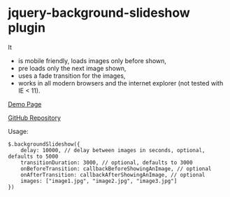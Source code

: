 # jquery-background-slideshow plugin

It

- is mobile friendly, loads images only before shown,
- pre loads only the next image shown,
- uses a fade transition for the images,
- works in all modern browsers and the internet explorer (not tested with IE < 11).

[Demo Page](https://shaack.com/projekte/jquery-background-slideshow/)

[GitHub Repository](https://github.com/shaack/jquery-background-slideshow/)

Usage:

```
$.backgroundSlideshow({
    delay: 10000, // delay between images in seconds, optional, defaults to 5000
    transitionDuration: 3000, // optional, defaults to 3000
    onBeforeTransition: callbackBeforeShowingAnImage, // optional
    onAfterTransition: callbackAfterShowingAnImage, // optional
    images: ["image1.jpg", "image2.jpg", "image3.jpg"]
})
```